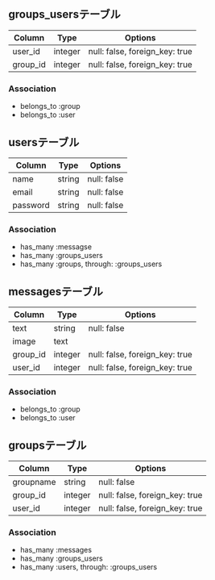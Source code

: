 ## groups_usersテーブル

|Column|Type|Options|
|------|----|-------|
|user_id|integer|null: false, foreign_key: true|
|group_id|integer|null: false, foreign_key: true|

### Association
- belongs_to :group
- belongs_to :user

## usersテーブル

|Column|Type|Options|
|------|----|-------|
|name|string|null: false|
|email|string|null: false|
|password|string|null: false|

### Association
- has_many :messagse
- has_many :groups_users
- has_many :groups, through: :groups_users

## messagesテーブル

|Column|Type|Options|
|------|----|-------|
|text|string|null: false|
|image|text||
|group_id|integer|null: false, foreign_key: true|
|user_id|integer|null: false, foreign_key: true|

### Association
- belongs_to :group
- belongs_to :user

## groupsテーブル

|Column|Type|Options|
|------|----|-------|
|groupname|string|null: false|
|group_id|integer|null: false, foreign_key: true|
|user_id|integer|null: false, foreign_key: true|
### Association
- has_many :messages
- has_many :groups_users
- has_many :users, through: :groups_users